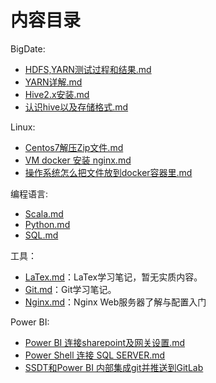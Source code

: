 # 内容目录
BigDate:
- [HDFS,YARN测试过程和结果.md](HDFS,YARN测试过程和结果.md)
- [YARN详解.md](YARN详解.md)
- [Hive2.x安装.md](Hive2.x安装.md)
- [认识hive以及存储格式.md](认识hive以及存储格式.md)


Linux:
- [Centos7解压Zip文件.md](Centos7解压Zip文件.md)
- [VM docker 安装 nginx.md](VM%20docker%20安装%20nginx.md)
- [操作系统怎么把文件放到docker容器里.md](操作系统怎么把文件放到docker容器里.md)

编程语言:
- [Scala.md](Scala.md)
- [Python.md](Python.md)
- [SQL.md](SQL.md)

工具：

- [LaTex.md](LaTeX.md)：LaTex学习笔记，暂无实质内容。
- [Git.md](Git.md)：Git学习笔记。
- [Nginx.md](Nginx.md)：Nginx Web服务器了解与配置入门

Power BI:
- [Power BI 连接sharepoint及网关设置.md](Power%20BI%20连接sharepoint及网关设置.md)
- [Power Shell 连接 SQL SERVER.md](Power%20Shell%20连接%20SQL%20SERVER.md)
- [SSDT和Power BI 内部集成git并推送到GitLab](SSDT和Power%20BI%20内部集成git并推送到GitLab.md)